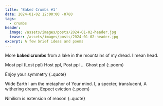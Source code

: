```yaml
---
title: 'Baked Crumbs #1'
date: 2024-01-02 12:00:00 -0700
tags:
  - crumbs
header:
  image: /assets/images/posts/2024-01-02-header.jpg
  teaser: /assets/images/posts/2024-01-02-header.jpg
excerpt: A few brief ideas and poems
---
```


More **baked crumbs** from a lake in the mountains of my dread. I mean head.

Most ppl
(Lost ppl)
Host ppl,
Post ppl
...
Ghost ppl
{:.poem}

Enjoy your symmetry
{:.quote}

Wide Earth
I am the metaphor of Your mind.
I, a specter, translucent,
A withering dream,
Expect eviction
{:.poem}

Nihilism is extension of reason
{:.quote}
